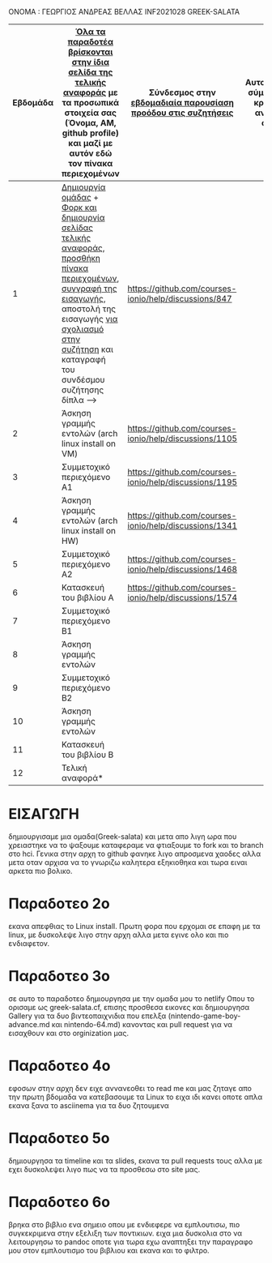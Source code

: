 ΟΝΟΜΑ : ΓΕΩΡΓΙΟΣ ΑΝΔΡΕΑΣ ΒΕΛΛΑΣ
INF2021028
GREEK-SALATA

| Εβδομάδα | [Όλα τα παραδοτέα βρίσκονται στην ίδια σελίδα της τελικής αναφοράς](https://courses-ionio.github.io/help/deliverables/) με τα προσωπικά στοιχεία σας (Όνομα, ΑΜ, github profile) και μαζί με αυτόν εδώ τον πίνακα περιεχομένων | Σύνδεσμος στην [εβδομαδιαία παρουσίαση προόδου στις συζητήσεις](https://github.com/courses-ionio/help/discussions/categories/show-and-tell) | Αυτοαξιολόγηση σύμφωνα με τα κριτήρια της αντίστοιχης άσκησης |
| --- | --- | --- | --- |
| 1 |  [Δημιουργία ομάδας](https://github.com/courses-ionio/hci/discussions/1794) + [Φορκ και δημιουργία σελίδας τελικής αναφοράς](https://courses-ionio.github.io/help/guide/), [προσθήκη πίνακα περιεχομένων](https://raw.githubusercontent.com/courses-ionio/hci/master/README.md), [συγγραφή της εισαγωγής](https://courses-ionio.github.io/help/intro/), αποστολή της εισαγωγής [για σχολιασμό στην συζήτηση](https://github.com/courses-ionio/help/discussions/categories/show-and-tell) και καταγραφή του συνδέσμου συζήτησης δίπλα --> | https://github.com/courses-ionio/help/discussions/847 | |
| 2 | Άσκηση γραμμής εντολών (arch linux install on VM) | https://github.com/courses-ionio/help/discussions/1105 | |
| 3 | Συμμετοχικό περιεχόμενο A1 | https://github.com/courses-ionio/help/discussions/1195  | |
| 4 | Άσκηση γραμμής εντολών (arch linux install on HW) | https://github.com/courses-ionio/help/discussions/1341 | |
| 5 | Συμμετοχικό περιεχόμενο A2 | https://github.com/courses-ionio/help/discussions/1468 | |
| 6 | Κατασκευή του βιβλίου Α | https://github.com/courses-ionio/help/discussions/1574 | |
| 7 | Συμμετοχικό περιεχόμενο B1 | | |
| 8 | Άσκηση γραμμής εντολών | | |
| 9 | Συμμετοχικό περιεχόμενο B2 | | |
| 10 | Άσκηση γραμμής εντολών | | |
| 11 | Κατασκευή του βιβλίου Β | | |
| 12 | Τελική αναφορά* | | |

# ΕΙΣΑΓΩΓΗ
δημιουργισαμε μια ομαδα(Greek-salata) και μετα απο λιγη ωρα που χρειαστηκε να το ψαξουμε καταφεραμε να φτιαξουμε το fork και το branch στο hci. Γενικα στην αρχη το github φανηκε λιγο απροσμενα χαοδες αλλα μετα οταν αρχισα να το γνωριζω καλητερα εξηκιοθηκα και τωρα ειναι αρκετα πιο βολικο.

# Παραδοτεο 2ο
εκανα απεφθιας το Linux install. Πρωτη φορα που ερχομαι σε επαφη με τα linux, με δυσκολεψε λιγο στην αρχη αλλα μετα εγινε ολο και πιο ενδιαφετον. 

# Παραδοτεο 3ο
σε αυτο το παραδοτεο δημιουργησα με την ομαδα μου το netlify Οπου το ορισαμε ως greek-salata.cf, επισης προσθεσα εικονες και δημιουργησα Gallery για τα δυο βιντεοπαιχνιδια που επελξα (nintendo-game-boy-advance.md και nintendo-64.md) κανοντας και pull request για να εισαχθουν και στο orginization μας.

# Παραδοτεο 4ο
εφοσων στην αρχη δεν ειχε αννανεοθει το read me και μας ζηταγε απο την πρωτη βδομαδα να κατεβασουμε τα Linux το ειχα ιδι κανει οποτε απλα εκανα ξανα το asciinema για τα δυο ζητουμενα 

# Παραδοτεο 5ο
δημιουργησα τα timeline και τα slides, εκανα τα pull requests τους αλλα με εχει δυσκολεψει λιγο πως να τα προσθεσω στο site μας.

# Παραδοτεο 6ο
βρηκα στο βιβλιο ενα σημειο οπου με ενδιεφερε να εμπλουτισω, πιο συγκεκριμενα στην εξελιξη των ποντικιων. ειχα μια δυσκολια στο να λειτουργησω το pandoc οποτε για τωρα εχω αναπτηξει την παραγραφο μου στον εμπλουτισμο του βιβλιου και εκανα και το φιλτρο.
